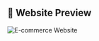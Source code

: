 ## 📸 Website Preview
![E-commerce Website]([https://your-image-url.com/screenshot.png](https://react-ecommerce-website-4yj0qd81z-upadhyayvaibhav229s-projects.vercel.app/))
